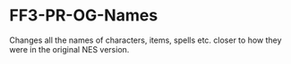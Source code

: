 # FF3-PR-OG-Names
Changes all the names of characters, items, spells etc. closer to how they were in the original NES version.
